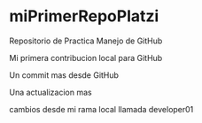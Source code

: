 # miPrimerRepoPlatzi

Repositorio de Practica Manejo de GitHub

Mi primera contribucion local para GitHub

Un commit mas desde GitHub

Una actualizacion mas

cambios desde mi rama local llamada developer01

